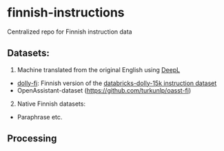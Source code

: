 # finnish-instructions
Centralized repo for Finnish instruction data

## Datasets:

1) Machine translated from the original English using [DeepL](<https://www.deepl.com/>)
* [dolly-fi](https://github.com/turkunlp/dolly-fi): Finnish version of the [databricks-dolly-15k instruction dataset](<https://github.com/databrickslabs/dolly/tree/master/data>)
* OpenAssistant-dataset (https://github.com/turkunlp/oasst-fi)

2) Native Finnish datasets:
* Paraphrase etc.

## Processing 
